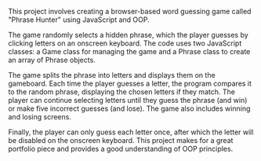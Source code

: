 This project involves creating a browser-based word guessing game called "Phrase Hunter" using JavaScript and OOP. 

The game randomly selects a hidden phrase, which the player guesses by clicking letters on an onscreen keyboard. The code uses two JavaScript classes: a Game class for managing the game and a Phrase class to create an array of Phrase objects.

The game splits the phrase into letters and displays them on the gameboard. Each time the player guesses a letter, the program compares it to the random phrase, displaying the chosen letters if they match. The player can continue selecting letters until they guess the phrase (and win) or make five incorrect guesses (and lose). The game also includes winning and losing screens.

Finally, the player can only guess each letter once, after which the letter will be disabled on the onscreen keyboard. This project makes for a great portfolio piece and provides a good understanding of OOP principles.